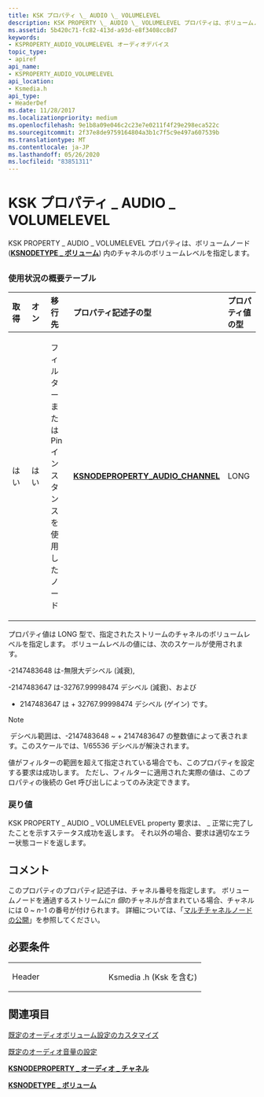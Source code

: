 ```yaml
---
title: KSK プロパティ \_ AUDIO \_ VOLUMELEVEL
description: KSK PROPERTY \_ AUDIO \_ VOLUMELEVEL プロパティは、ボリュームノード (KSNODETYPE ボリューム) 内のチャネルのボリュームレベルを指定し \_ ます。
ms.assetid: 5b420c71-fc82-413d-a93d-e8f3408cc8d7
keywords:
- KSPROPERTY_AUDIO_VOLUMELEVEL オーディオデバイス
topic_type:
- apiref
api_name:
- KSPROPERTY_AUDIO_VOLUMELEVEL
api_location:
- Ksmedia.h
api_type:
- HeaderDef
ms.date: 11/28/2017
ms.localizationpriority: medium
ms.openlocfilehash: 9e1b8a09e046c2c23e7e0211f4f29e298eca522c
ms.sourcegitcommit: 2f37e8de9759164804a3b1c7f5c9e497a607539b
ms.translationtype: MT
ms.contentlocale: ja-JP
ms.lasthandoff: 05/26/2020
ms.locfileid: "83851311"
---
```

# <a name="ksproperty_audio_volumelevel"></a>KSK プロパティ \_ AUDIO \_ VOLUMELEVEL


KSK PROPERTY \_ AUDIO \_ VOLUMELEVEL プロパティは、ボリュームノード ([**KSNODETYPE \_ ボリューム**](ksnodetype-volume.md)) 内のチャネルのボリュームレベルを指定します。

## <span id="ddk_ksproperty_audio_volumelevel_ks"></span><span id="DDK_KSPROPERTY_AUDIO_VOLUMELEVEL_KS"></span>


### <a name="span-idusage_summary_tablespanspan-idusage_summary_tablespanspan-idusage_summary_tablespanusage-summary-table"></a><span id="Usage_Summary_Table"></span><span id="usage_summary_table"></span><span id="USAGE_SUMMARY_TABLE"></span>使用状況の概要テーブル

<table>
<colgroup>
<col width="20%" />
<col width="20%" />
<col width="20%" />
<col width="20%" />
<col width="20%" />
</colgroup>
<thead>
<tr class="header">
<th align="left">取得</th>
<th align="left">オン</th>
<th align="left">移行先</th>
<th align="left">プロパティ記述子の型</th>
<th align="left">プロパティ値の型</th>
</tr>
</thead>
<tbody>
<tr class="odd">
<td align="left"><p>はい</p></td>
<td align="left"><p>はい</p></td>
<td align="left"><p>フィルターまたは Pin インスタンスを使用したノード</p></td>
<td align="left"><p><a href="https://docs.microsoft.com/windows-hardware/drivers/ddi/ksmedia/ns-ksmedia-ksnodeproperty_audio_channel" data-raw-source="[&lt;strong&gt;KSNODEPROPERTY_AUDIO_CHANNEL&lt;/strong&gt;](https://docs.microsoft.com/windows-hardware/drivers/ddi/ksmedia/ns-ksmedia-ksnodeproperty_audio_channel)"><strong>KSNODEPROPERTY_AUDIO_CHANNEL</strong></a></p></td>
<td align="left"><p>LONG</p></td>
</tr>
</tbody>
</table>

 

プロパティ値は LONG 型で、指定されたストリームのチャネルのボリュームレベルを指定します。 ボリュームレベルの値には、次のスケールが使用されます。

-2147483648 は-無限大デシベル (減衰),

-2147483647 は-32767.99998474 デシベル (減衰)、および

+ 2147483647 は + 32767.99998474 デシベル (ゲイン) です。

> [!NOTE]
> デシベル範囲は、-2147483648 ~ + 2147483647 の整数値によって表されます。このスケールでは、1/65536 デシベルが解決されます。

 

値がフィルターの範囲を超えて指定されている場合でも、このプロパティを設定する要求は成功します。 ただし、フィルターに適用された実際の値は、このプロパティの後続の Get 呼び出しによってのみ決定できます。

### <a name="span-idreturn_valuespanspan-idreturn_valuespanspan-idreturn_valuespanreturn-value"></a><span id="Return_Value"></span><span id="return_value"></span><span id="RETURN_VALUE"></span>戻り値

KSK PROPERTY \_ AUDIO \_ VOLUMELEVEL property 要求は、 \_ 正常に完了したことを示すステータス成功を返します。 それ以外の場合、要求は適切なエラー状態コードを返します。

<a name="remarks"></a>コメント
-------

このプロパティのプロパティ記述子は、チャネル番号を指定します。 ボリュームノードを通過するストリームに*n 個*のチャネルが含まれている場合、チャネルには 0 ~ *n*-1 の番号が付けられます。 詳細については、「[マルチチャネルノードの公開](https://docs.microsoft.com/windows-hardware/drivers/audio/exposing-multichannel-nodes)」を参照してください。

<a name="requirements"></a>必要条件
------------

<table>
<colgroup>
<col width="50%" />
<col width="50%" />
</colgroup>
<tbody>
<tr class="odd">
<td align="left"><p>Header</p></td>
<td align="left">Ksmedia .h (Ksk を含む)</td>
</tr>
</tbody>
</table>

## <a name="span-idsee_alsospansee-also"></a><span id="see_also"></span>関連項目


[既定のオーディオボリューム設定のカスタマイズ](https://docs.microsoft.com/windows-hardware/drivers/audio/customizing-default-audio-volume-settings)

[既定のオーディオ音量の設定](https://docs.microsoft.com/windows-hardware/drivers/audio/default-audio-volume-settings)

[**KSNODEPROPERTY \_ オーディオ \_ チャネル**](https://docs.microsoft.com/windows-hardware/drivers/ddi/ksmedia/ns-ksmedia-ksnodeproperty_audio_channel)

[**KSNODETYPE \_ ボリューム**](ksnodetype-volume.md)

 

 






